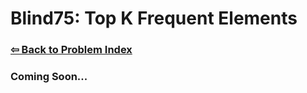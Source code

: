# Blind75: Top K Frequent Elements

### [⇦ Back to Problem Index](../../index.md)

### Coming Soon...
